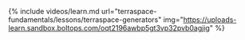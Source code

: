{% include videos/learn.md
     url="terraspace-fundamentals/lessons/terraspace-generators"
     img="https://uploads-learn.sandbox.boltops.com/oqt2196awbp5gt3vp32pvb0agjig" %}